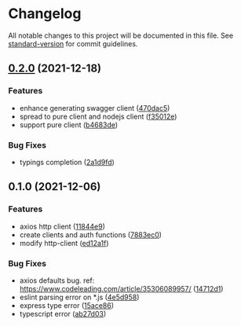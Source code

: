 # Changelog

All notable changes to this project will be documented in this file. See [standard-version](https://github.com/conventional-changelog/standard-version) for commit guidelines.

## [0.2.0](https://github.com/x-cold/jira-rest-sdk/compare/v0.1.0...v0.2.0) (2021-12-18)


### Features

* enhance generating swagger client ([470dac5](https://github.com/x-cold/jira-rest-sdk/commit/470dac511baf390f49dfd24be000454ce0abae7c))
* spread to pure client and nodejs client ([f35012e](https://github.com/x-cold/jira-rest-sdk/commit/f35012e8c937a85961156b530021c33ffd67262b))
* support pure client ([b4683de](https://github.com/x-cold/jira-rest-sdk/commit/b4683de739cc592381eafbc7938a50d96060c25b))


### Bug Fixes

* typings completion ([2a1d9fd](https://github.com/x-cold/jira-rest-sdk/commit/2a1d9fd4fca7fddf37f56373f07350cb955b0de3))

## 0.1.0 (2021-12-06)


### Features

* axios http client ([11844e9](https://github.com/x-cold/jira-rest-sdk/commit/11844e99a537ef7786a357f41a6cf023d0e96458))
* create clients and auth functions ([7883ec0](https://github.com/x-cold/jira-rest-sdk/commit/7883ec01514050d65af2aa01eba022adb42984a8))
* modify http-client ([ed12a1f](https://github.com/x-cold/jira-rest-sdk/commit/ed12a1f9c94abacf40cf291beaf6ba2881e8c291))


### Bug Fixes

* axios defaults bug. ref: https://www.codeleading.com/article/35306089957/ ([14712d1](https://github.com/x-cold/jira-rest-sdk/commit/14712d1021868a75ae192b0fbf35fc9ff2ec99e8))
* eslint parsing error on *.js ([4e5d958](https://github.com/x-cold/jira-rest-sdk/commit/4e5d9584e0c92005445f63574223debf753512ab))
* express type error ([15ace86](https://github.com/x-cold/jira-rest-sdk/commit/15ace86bca60651a7637e88197a8ff67c03e2b04))
* typescript error ([ab27d03](https://github.com/x-cold/jira-rest-sdk/commit/ab27d033e6ac621729690b4ee7dab8001aed745a))
